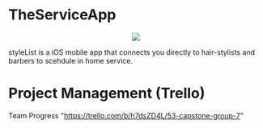 # TheServiceApp

<p align="center">
  <img src="https://user-images.githubusercontent.com/43770152/55572518-bf5bd480-56d5-11e9-8d84-ac654ef9d95b.png" />
</p>


styleList is a iOS mobile app that connects you directly to hair-stylists and barbers to scehdule in home service. 


# Project Management (Trello)
Team Progress "https://trello.com/b/h7dsZD4L/53-capstone-group-7"
